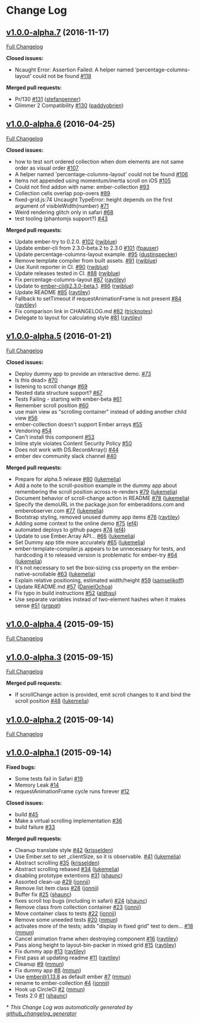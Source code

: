 # Change Log

## [v1.0.0-alpha.7](https://github.com/emberjs/ember-collection/tree/v1.0.0-alpha.7) (2016-11-17)
[Full Changelog](https://github.com/emberjs/ember-collection/compare/v1.0.0-alpha.6...v1.0.0-alpha.7)

**Closed issues:**

- Ncaught Error: Assertion Failed: A helper named ‘percentage-columns-layout’ could not be found [\#118](https://github.com/emberjs/ember-collection/issues/118)

**Merged pull requests:**

- Pr/130 [\#131](https://github.com/emberjs/ember-collection/pull/131) ([stefanpenner](https://github.com/stefanpenner))
- Glimmer 2 Compatibility [\#130](https://github.com/emberjs/ember-collection/pull/130) ([paddyobrien](https://github.com/paddyobrien))

## [v1.0.0-alpha.6](https://github.com/emberjs/ember-collection/tree/v1.0.0-alpha.6) (2016-04-25)
[Full Changelog](https://github.com/emberjs/ember-collection/compare/v1.0.0-alpha.5...v1.0.0-alpha.6)

**Closed issues:**

- how to test sort ordered collection when dom elements are not same order as visual order [\#107](https://github.com/emberjs/ember-collection/issues/107)
- A helper named 'percentage-columns-layout' could not be found [\#106](https://github.com/emberjs/ember-collection/issues/106)
- Items not appended using momentum/inertia scroll on iOS [\#105](https://github.com/emberjs/ember-collection/issues/105)
- Could not find addon with name: ember-collection [\#93](https://github.com/emberjs/ember-collection/issues/93)
- Collection cells overlap pop-overs [\#89](https://github.com/emberjs/ember-collection/issues/89)
- fixed-grid.js:74 Uncaught TypeError: height depends on the first argument of visibleWidth\(number\) [\#71](https://github.com/emberjs/ember-collection/issues/71)
- Weird rendering glitch only in safari [\#68](https://github.com/emberjs/ember-collection/issues/68)
- test tooling \(phantomjs support?\) [\#43](https://github.com/emberjs/ember-collection/issues/43)

**Merged pull requests:**

- Update ember-try to 0.2.0. [\#102](https://github.com/emberjs/ember-collection/pull/102) ([rwjblue](https://github.com/rwjblue))
- Update ember-cli from 2.3.0-beta.2 to 2.3.0 [\#101](https://github.com/emberjs/ember-collection/pull/101) ([fpauser](https://github.com/fpauser))
- Update percentage-columns-layout example. [\#95](https://github.com/emberjs/ember-collection/pull/95) ([dustinspecker](https://github.com/dustinspecker))
- Remove template compiler from built assets. [\#91](https://github.com/emberjs/ember-collection/pull/91) ([rwjblue](https://github.com/rwjblue))
- Use Xunit reporter in CI.  [\#90](https://github.com/emberjs/ember-collection/pull/90) ([rwjblue](https://github.com/rwjblue))
- Update releases tested in CI. [\#88](https://github.com/emberjs/ember-collection/pull/88) ([rwjblue](https://github.com/rwjblue))
- Fix percentage-columns-layout [\#87](https://github.com/emberjs/ember-collection/pull/87) ([raytiley](https://github.com/raytiley))
- Update to ember-cli@2.3.0-beta.1. [\#86](https://github.com/emberjs/ember-collection/pull/86) ([rwjblue](https://github.com/rwjblue))
- Update README [\#85](https://github.com/emberjs/ember-collection/pull/85) ([raytiley](https://github.com/raytiley))
- Fallback to setTimeout if requestAnimationFrame is not present [\#84](https://github.com/emberjs/ember-collection/pull/84) ([raytiley](https://github.com/raytiley))
- Fix comparison link in CHANGELOG.md [\#82](https://github.com/emberjs/ember-collection/pull/82) ([tricknotes](https://github.com/tricknotes))
- Delegate to layout for calculating style [\#81](https://github.com/emberjs/ember-collection/pull/81) ([raytiley](https://github.com/raytiley))

## [v1.0.0-alpha.5](https://github.com/emberjs/ember-collection/tree/v1.0.0-alpha.5) (2016-01-21)
[Full Changelog](https://github.com/emberjs/ember-collection/compare/v1.0.0-alpha.4...v1.0.0-alpha.5)

**Closed issues:**

- Deploy dummy app to provide an interactive demo.  [\#73](https://github.com/emberjs/ember-collection/issues/73)
- Is this dead\> [\#70](https://github.com/emberjs/ember-collection/issues/70)
- listening to scroll change  [\#69](https://github.com/emberjs/ember-collection/issues/69)
- Nested data structure support? [\#67](https://github.com/emberjs/ember-collection/issues/67)
- Tests Failing - starting with ember-beta [\#61](https://github.com/emberjs/ember-collection/issues/61)
- Remember scroll position [\#60](https://github.com/emberjs/ember-collection/issues/60)
- use main view as "scrolling container" instead of adding another child view [\#56](https://github.com/emberjs/ember-collection/issues/56)
- ember-collection doesn't support Ember arrays [\#55](https://github.com/emberjs/ember-collection/issues/55)
- Vendoring [\#54](https://github.com/emberjs/ember-collection/issues/54)
- Can't install this component [\#53](https://github.com/emberjs/ember-collection/issues/53)
- Inline style violates Content Security Policy [\#50](https://github.com/emberjs/ember-collection/issues/50)
- Does not work with DS.RecordArray\(\) [\#44](https://github.com/emberjs/ember-collection/issues/44)
- ember dev community slack channel [\#40](https://github.com/emberjs/ember-collection/issues/40)

**Merged pull requests:**

- Prepare for alpha.5 release [\#80](https://github.com/emberjs/ember-collection/pull/80) ([lukemelia](https://github.com/lukemelia))
- Add a note to the scroll-position example in the dummy app about remembering the scroll position across re-renders [\#79](https://github.com/emberjs/ember-collection/pull/79) ([lukemelia](https://github.com/lukemelia))
- Document behavior of scroll-change action in README [\#78](https://github.com/emberjs/ember-collection/pull/78) ([lukemelia](https://github.com/lukemelia))
- Specify the demoURL in the package.json for emberaddons.com and emberobserver.com [\#77](https://github.com/emberjs/ember-collection/pull/77) ([lukemelia](https://github.com/lukemelia))
- Bootstrap styling, removed unused dummy app items [\#76](https://github.com/emberjs/ember-collection/pull/76) ([raytiley](https://github.com/raytiley))
- Adding some context to the online demo [\#75](https://github.com/emberjs/ember-collection/pull/75) ([ef4](https://github.com/ef4))
- automated deploys to github pages [\#74](https://github.com/emberjs/ember-collection/pull/74) ([ef4](https://github.com/ef4))
- Update to use Ember.Array API... [\#66](https://github.com/emberjs/ember-collection/pull/66) ([lukemelia](https://github.com/lukemelia))
- Set Dummy app title more accurately [\#65](https://github.com/emberjs/ember-collection/pull/65) ([lukemelia](https://github.com/lukemelia))
- ember-template-compiler.js appears to be unnecessary for tests, and hardcoding it to released version is problematic for ember-try [\#64](https://github.com/emberjs/ember-collection/pull/64) ([lukemelia](https://github.com/lukemelia))
- It's not necessary to set the box-sizing css property on the ember-native-scrollable [\#63](https://github.com/emberjs/ember-collection/pull/63) ([lukemelia](https://github.com/lukemelia))
- Explain relative positioning, estimated width/height [\#59](https://github.com/emberjs/ember-collection/pull/59) ([samselikoff](https://github.com/samselikoff))
- Update README.md [\#57](https://github.com/emberjs/ember-collection/pull/57) ([DanielOchoa](https://github.com/DanielOchoa))
- Fix typo in build instructions [\#52](https://github.com/emberjs/ember-collection/pull/52) ([aldhsu](https://github.com/aldhsu))
- Use separate variables instead of two-element hashes when it makes sense [\#51](https://github.com/emberjs/ember-collection/pull/51) ([srgpqt](https://github.com/srgpqt))

## [v1.0.0-alpha.4](https://github.com/emberjs/ember-collection/tree/v1.0.0-alpha.4) (2015-09-15)
[Full Changelog](https://github.com/emberjs/ember-collection/compare/v1.0.0-alpha.3...v1.0.0-alpha.4)

## [v1.0.0-alpha.3](https://github.com/emberjs/ember-collection/tree/v1.0.0-alpha.3) (2015-09-15)
[Full Changelog](https://github.com/emberjs/ember-collection/compare/v1.0.0-alpha.2...v1.0.0-alpha.3)

**Merged pull requests:**

- If scrollChange action is provided, emit scroll changes to it and bind the scroll position [\#48](https://github.com/emberjs/ember-collection/pull/48) ([lukemelia](https://github.com/lukemelia))

## [v1.0.0-alpha.2](https://github.com/emberjs/ember-collection/tree/v1.0.0-alpha.2) (2015-09-14)
[Full Changelog](https://github.com/emberjs/ember-collection/compare/v1.0.0-alpha.1...v1.0.0-alpha.2)

## [v1.0.0-alpha.1](https://github.com/emberjs/ember-collection/tree/v1.0.0-alpha.1) (2015-09-14)
**Fixed bugs:**

- Some tests fail in Safari [\#19](https://github.com/emberjs/ember-collection/issues/19)
- Memory Leak [\#14](https://github.com/emberjs/ember-collection/issues/14)
- requestAnimationFrame cycle runs forever [\#12](https://github.com/emberjs/ember-collection/issues/12)

**Closed issues:**

- build [\#45](https://github.com/emberjs/ember-collection/issues/45)
- Make a virtual scrolling implementation [\#36](https://github.com/emberjs/ember-collection/issues/36)
- build failure [\#33](https://github.com/emberjs/ember-collection/issues/33)

**Merged pull requests:**

- Cleanup translate style [\#42](https://github.com/emberjs/ember-collection/pull/42) ([krisselden](https://github.com/krisselden))
- Use Ember.set to set \_clientSize, so it is observable. [\#41](https://github.com/emberjs/ember-collection/pull/41) ([lukemelia](https://github.com/lukemelia))
- Abstract scrolling [\#35](https://github.com/emberjs/ember-collection/pull/35) ([krisselden](https://github.com/krisselden))
- Abstract scrolling rebased [\#34](https://github.com/emberjs/ember-collection/pull/34) ([lukemelia](https://github.com/lukemelia))
- disabling prototype extentions [\#31](https://github.com/emberjs/ember-collection/pull/31) ([shaunc](https://github.com/shaunc))
- Assorted clean-up [\#29](https://github.com/emberjs/ember-collection/pull/29) ([jonnii](https://github.com/jonnii))
- Remove list item class [\#28](https://github.com/emberjs/ember-collection/pull/28) ([jonnii](https://github.com/jonnii))
- Buffer fix [\#25](https://github.com/emberjs/ember-collection/pull/25) ([shaunc](https://github.com/shaunc))
- fixes scroll top bugs \(including in safari\) [\#24](https://github.com/emberjs/ember-collection/pull/24) ([shaunc](https://github.com/shaunc))
- Remove class from collection container [\#23](https://github.com/emberjs/ember-collection/pull/23) ([jonnii](https://github.com/jonnii))
- Move container class to tests [\#22](https://github.com/emberjs/ember-collection/pull/22) ([jonnii](https://github.com/jonnii))
- Remove some uneeded tests [\#20](https://github.com/emberjs/ember-collection/pull/20) ([mmun](https://github.com/mmun))
- activates more of the tests; adds "display in fixed grid" test to dem… [\#18](https://github.com/emberjs/ember-collection/pull/18) ([mmun](https://github.com/mmun))
- Cancel animation frame when destroying component [\#16](https://github.com/emberjs/ember-collection/pull/16) ([raytiley](https://github.com/raytiley))
- Pass along height to layout-bin-packer in mixed grid [\#15](https://github.com/emberjs/ember-collection/pull/15) ([raytiley](https://github.com/raytiley))
- Fix dummy app [\#13](https://github.com/emberjs/ember-collection/pull/13) ([raytiley](https://github.com/raytiley))
- First pass at updating readme [\#11](https://github.com/emberjs/ember-collection/pull/11) ([raytiley](https://github.com/raytiley))
- Cleanup [\#9](https://github.com/emberjs/ember-collection/pull/9) ([mmun](https://github.com/mmun))
- Fix dummy app [\#8](https://github.com/emberjs/ember-collection/pull/8) ([mmun](https://github.com/mmun))
- Use ember@1.13.8 as default ember [\#7](https://github.com/emberjs/ember-collection/pull/7) ([mmun](https://github.com/mmun))
- rename to ember-collection [\#4](https://github.com/emberjs/ember-collection/pull/4) ([jonnii](https://github.com/jonnii))
- Hook up CircleCI [\#2](https://github.com/emberjs/ember-collection/pull/2) ([mmun](https://github.com/mmun))
- Tests 2.0 [\#1](https://github.com/emberjs/ember-collection/pull/1) ([shaunc](https://github.com/shaunc))



\* *This Change Log was automatically generated by [github_changelog_generator](https://github.com/skywinder/Github-Changelog-Generator)*